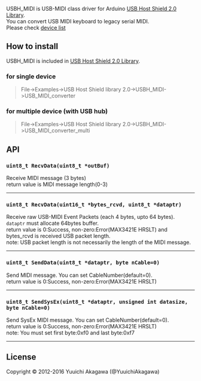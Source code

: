 USBH_MIDI is USB-MIDI class driver for Arduino [USB Host Shield 2.0 Library][UHS2].  
You can convert USB MIDI keyboard  to legacy serial MIDI.  
Please check [device list][wiki]

## How to install
USBH_MIDI is included in [USB Host Shield 2.0 Library][UHS2].

### for single device
> File->Examples->USB Host Shield library 2.0->USBH_MIDI->USB_MIDI_converter

### for multiple device (with USB hub)
> File->Examples->USB Host Shield library 2.0->USBH_MIDI->USB_MIDI_converter_multi

## API
### `uint8_t RecvData(uint8_t *outBuf)`
  Receive MIDI message (3 bytes)  
  return value is MIDI message length(0-3)

***

### `uint8_t RecvData(uint16_t *bytes_rcvd, uint8_t *dataptr)`
  Receive raw USB-MIDI Event Packets (each 4 bytes, upto 64 bytes).  
  `dataptr` must allocate 64bytes buffer.  
  return value is 0:Success, non-zero:Error(MAX3421E HRSLT) and bytes_rcvd is received USB packet length.  
  note: USB packet length is not necessarily the length of the MIDI message.

***

### `uint8_t SendData(uint8_t *dataptr, byte nCable=0)`
  Send MIDI message. You can set CableNumber(default=0).  
  return value is 0:Success, non-zero:Error(MAX3421E HRSLT)

***

### `uint8_t SendSysEx(uint8_t *dataptr, unsigned int datasize, byte nCable=0)`
  Send SysEx MIDI message. You can set CableNumber(default=0).  
  return value is 0:Success, non-zero:Error(MAX3421E HRSLT)  
  note: You must set first byte:0xf0 and last byte:0xf7

***
## License
Copyright &copy; 2012-2016 Yuuichi Akagawa (@YuuichiAkagawa)

[wiki]: https://github.com/YuuichiAkagawa/USBH_MIDI/wiki
[UHS2]: https://github.com/felis/USB_Host_Shield_2.0
